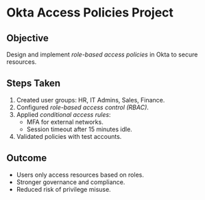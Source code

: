 # Okta Access Policies Project  

## Objective  
Design and implement *role-based access policies* in Okta to secure resources.  

## Steps Taken  
1. Created user groups: HR, IT Admins, Sales, Finance.  
2. Configured *role-based access control (RBAC)*.  
3. Applied *conditional access rules*:  
   - MFA for external networks.  
   - Session timeout after 15 minutes idle.  
4. Validated policies with test accounts.  

## Outcome  
- Users only access resources based on roles.  
- Stronger governance and compliance.  
- Reduced risk of privilege misuse.
